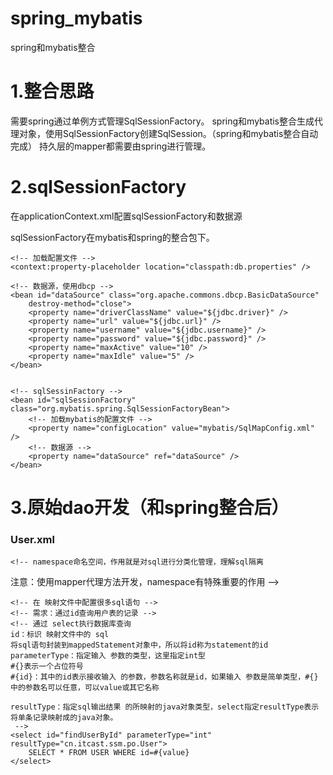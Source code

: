 # spring_mybatis
spring和mybatis整合
# 1.整合思路 #
需要spring通过单例方式管理SqlSessionFactory。
spring和mybatis整合生成代理对象，使用SqlSessionFactory创建SqlSession。（spring和mybatis整合自动完成）
持久层的mapper都需要由spring进行管理。
# 2.sqlSessionFactory #
在applicationContext.xml配置sqlSessionFactory和数据源

sqlSessionFactory在mybatis和spring的整合包下。

    <!-- 加载配置文件 -->
	<context:property-placeholder location="classpath:db.properties" />

	<!-- 数据源，使用dbcp -->
	<bean id="dataSource" class="org.apache.commons.dbcp.BasicDataSource"
		destroy-method="close">
		<property name="driverClassName" value="${jdbc.driver}" />
		<property name="url" value="${jdbc.url}" />
		<property name="username" value="${jdbc.username}" />
		<property name="password" value="${jdbc.password}" />
		<property name="maxActive" value="10" />
		<property name="maxIdle" value="5" />
	</bean>


	<!-- sqlSessinFactory -->
	<bean id="sqlSessionFactory" class="org.mybatis.spring.SqlSessionFactoryBean">
		<!-- 加载mybatis的配置文件 -->
		<property name="configLocation" value="mybatis/SqlMapConfig.xml" />
		<!-- 数据源 -->
		<property name="dataSource" ref="dataSource" />
	</bean>
# 3.原始dao开发（和spring整合后） #
### User.xml ###

    <!-- namespace命名空间，作用就是对sql进行分类化管理，理解sql隔离 
注意：使用mapper代理方法开发，namespace有特殊重要的作用
-->
<mapper namespace="test">

	<!-- 在 映射文件中配置很多sql语句 -->
	<!-- 需求：通过id查询用户表的记录 -->
	<!-- 通过 select执行数据库查询
	id：标识 映射文件中的 sql
	将sql语句封装到mappedStatement对象中，所以将id称为statement的id
	parameterType：指定输入 参数的类型，这里指定int型 
	#{}表示一个占位符号
	#{id}：其中的id表示接收输入 的参数，参数名称就是id，如果输入 参数是简单类型，#{}中的参数名可以任意，可以value或其它名称
	
	resultType：指定sql输出结果 的所映射的java对象类型，select指定resultType表示将单条记录映射成的java对象。
	 -->
	<select id="findUserById" parameterType="int" resultType="cn.itcast.ssm.po.User">
		SELECT * FROM USER WHERE id=#{value}
	</select>
	
	
</mapper>

###  ###